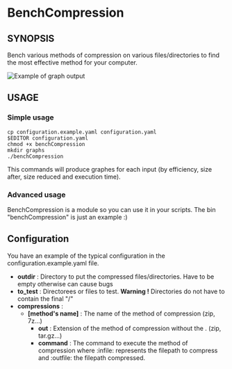 # BenchCompression

## SYNOPSIS
Bench various methods of compression on various files/directories to find the most effective method for your computer.

![Example of graph output](http://lutim.cpy.re/KH5291wy, "Example of graph output")

## USAGE

### Simple usage

    cp configuration.example.yaml configuration.yaml
    $EDITOR configuration.yaml
    chmod +x benchCompression
    mkdir graphs
    ./benchCompression

This commands will produce graphes for each input (by efficiency, size after, size reduced and execution time).

### Advanced usage
BenchCompression is a module so you can use it in your scripts. The bin "benchCompression" is just an example :)

## Configuration

You have an example of the typical configuration in the configuration.example.yaml file.

* **outdir** : Directory to put the compressed files/directories. Have to be empty otherwise can cause bugs
* **to_test** : Directorees or files to test. 
**Warning !** Directories do not have to contain the final "/"
* **compressions** :
    * **[method's name]** : The name of the method of compression (zip, 7z...)
        * **out** : Extension of the method of compression without the . (zip, tar.gz...)
        * **command** : The command to execute the method of compression where :infile: represents the filepath to compress and :outfile: the filepath compressed.

